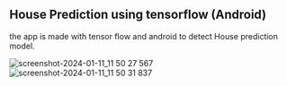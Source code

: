 ## House Prediction using tensorflow (Android)


the app is made with tensor flow and android to detect House prediction model.

![screenshot-2024-01-11_11 50 27 567](https://github.com/rohitbalage/house_price_prediction_machine_learning_android_app/assets/35831574/cac5b603-9ce7-4340-ad12-10df2854b409)
![screenshot-2024-01-11_11 50 31 837](https://github.com/rohitbalage/house_price_prediction_machine_learning_android_app/assets/35831574/ec04f286-9131-4831-b152-e72a02171ec3)
